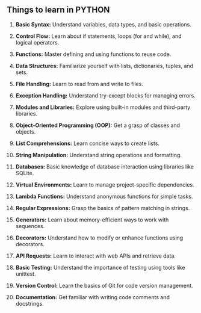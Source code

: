 ## Things to learn in **PYTHON**

1. **Basic Syntax:** Understand variables, data types, and basic operations.

2. **Control Flow:** Learn about if statements, loops (for and while), and logical operators.

3. **Functions:** Master defining and using functions to reuse code.

4. **Data Structures:** Familiarize yourself with lists, dictionaries, tuples, and sets.

5. **File Handling:** Learn to read from and write to files.

6. **Exception Handling:** Understand try-except blocks for managing errors.

7. **Modules and Libraries:** Explore using built-in modules and third-party libraries.

8. **Object-Oriented Programming (OOP):** Get a grasp of classes and objects.

9. **List Comprehensions:** Learn concise ways to create lists.

10. **String Manipulation:** Understand string operations and formatting.

11. **Databases:** Basic knowledge of database interaction using libraries like SQLite.

12. **Virtual Environments:** Learn to manage project-specific dependencies.

13. **Lambda Functions:** Understand anonymous functions for simple tasks.

14. **Regular Expressions:** Grasp the basics of pattern matching in strings.

15. **Generators:** Learn about memory-efficient ways to work with sequences.

16. **Decorators:** Understand how to modify or enhance functions using decorators.

17. **API Requests:** Learn to interact with web APIs and retrieve data.

18. **Basic Testing:** Understand the importance of testing using tools like unittest.

19. **Version Control:** Learn the basics of Git for code version management.

20. **Documentation:** Get familiar with writing code comments and docstrings.
